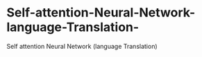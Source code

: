 # Self-attention-Neural-Network-language-Translation-
Self attention Neural Network (language Translation) 
